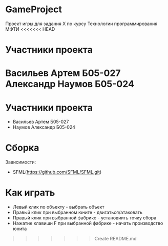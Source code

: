 # GameProject
Проект игры для задания Х по курсу Технологии программирования МФТИ
<<<<<<< HEAD

# Участники проекта
Васильев Артем Б05-027
Александр Наумов Б05-024
=======
# Участники проекта
* Васильев Артем Б05-027
* Наумов Александр Б05-024
# Сборка
Зависимости:
* SFML(https://github.com/SFML/SFML.git)
# Как играть
* Левый клик по объекту - выбрать объект
* Правый клик при выбранном юните - двигаться/атаковать
* Правый клик при выбранной фабрике - установиить точку сбора
* Нажатие клавиши F при выбранной фабрике - начать производство юнита
>>>>>>> Create README.md
